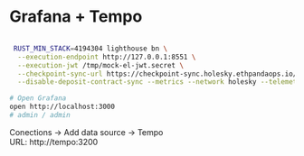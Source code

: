 # Grafana + Tempo

```bash

 RUST_MIN_STACK=4194304 lighthouse bn \
  --execution-endpoint http://127.0.0.1:8551 \
  --execution-jwt /tmp/mock-el-jwt.secret \
  --checkpoint-sync-url https://checkpoint-sync.holesky.ethpandaops.io/ \
  --disable-deposit-contract-sync --metrics --network holesky --telemetry-collector-url http://localhost:4318/v1/traces
```

```bash
# Open Grafana
open http://localhost:3000
# admin / admin
```

Conections -> Add data source -> Tempo  
URL: http://tempo:3200


